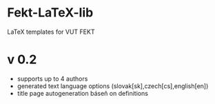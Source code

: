 # Fekt-LaTeX-lib
LaTeX templates for VUT FEKT

# v 0.2
- supports up to 4 authors
- generated text language options (slovak[sk],czech[cs],english[en])
- title page autogeneration báseň on definitions
